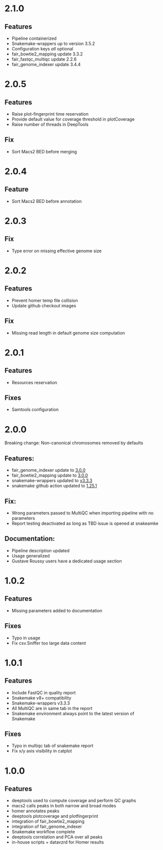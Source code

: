 # 2.1.0

## Features

* Pipeline containerized
* Snakemake-wrappers up to version 3.5.2
* Configuration keys *all* optional
* fair_bowtie2_mapping update 3.3.2
* fair_fastqc_multiqc update 2.2.6
* fair_genome_indexer update 3.4.4

# 2.0.5

## Features

* Raise plot-fingerprint time reservation
* Provide default value for coverage threshold in plotCoverage
* Raise number of threads in DeepTools

## Fix

* Sort Macs2 BED before merging

# 2.0.4

## Feature

* Sort Macs2 BED before annotation

# 2.0.3

## Fix

* Type error on missing effective genome size

# 2.0.2

## Features

* Prevent homer temp file collision
* Update github checkout images

## Fix

* Missing read length in default genome size computation

# 2.0.1

## Features

* Resources reservation

## Fixes

* Samtools configuration

# 2.0.0

Breaking change: Non-canonical chromosomes removed by defaults

## Features:

* fair_genome_indexer update to [3.0.0](https://github.com/tdayris/fair_genome_indexer/releases/tag/3.0.0)
* fair_bowtie2_mapping update to [3.0.0](https://github.com/tdayris/fair_bowtie2_mapping/releases/tag/3.0.0)
* snakemake-wrappers updated to [v3.3.3](https://snakemake-wrappers.readthedocs.io/en/v3.3.3/index.html)
* snakemake github action updated to [1.25.1](https://github.com/snakemake/snakemake-github-action/releases/tag/v1.25.1)

## Fix:

* Wrong parameters passed to MultiQC when importing pipeline with no parameters
* Report testing deactivated as long as TBD issue is opened at snakeamke

## Documentation:

* Pipeline description updated
* Usage generalized
* Gustave Roussy users have a dedicated usage section

# 1.0.2

## Features

* Missing parameters added to documentation

## Fixes

* Typo in usage
* Fix csv.Sniffer too large data content

# 1.0.1

## Features

* Include FastQC in quality report
* Snakemake v8+ compatibility
* Snakemake-wrappers v3.3.3
* All MultiQC are in same tab in the report
* Snakemake environment always point to the latest version of Snakemake

## Fixes

* Typo in multiqc tab of snakemake report
* Fix x/y axis visibility in catplot



# 1.0.0

## Features

* deeptools used to compute coverage and perform QC graphs
* macs2 calls peaks in both narrow and broad modes
* homer annotates peaks
* deeptools plotcoverage and plotfingerprint
* integration of fair_bowtie2_mapping
* integration of fair_genome_indexer
* Snakemake workflow complete
* deeptools correlation and PCA over all peaks
* in-house scripts + datavzrd for Homer results
